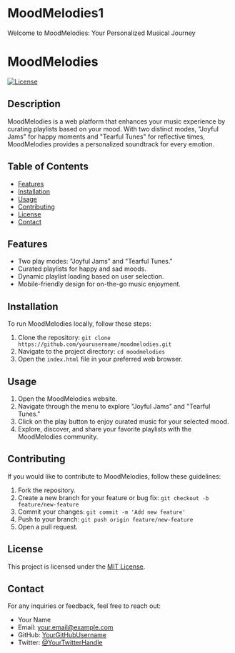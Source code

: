 # MoodMelodies1
Welcome to MoodMelodies: Your Personalized Musical Journey
# MoodMelodies

[![License](https://img.shields.io/badge/license-MIT-blue.svg)](LICENSE)

## Description

MoodMelodies is a web platform that enhances your music experience by curating playlists based on your mood. With two distinct modes, "Joyful Jams" for happy moments and "Tearful Tunes" for reflective times, MoodMelodies provides a personalized soundtrack for every emotion.

## Table of Contents

- [Features](#features)
- [Installation](#installation)
- [Usage](#usage)
- [Contributing](#contributing)
- [License](#license)
- [Contact](#contact)

## Features

- Two play modes: "Joyful Jams" and "Tearful Tunes."
- Curated playlists for happy and sad moods.
- Dynamic playlist loading based on user selection.
- Mobile-friendly design for on-the-go music enjoyment.

## Installation

To run MoodMelodies locally, follow these steps:

1. Clone the repository: `git clone https://github.com/yourusername/moodmelodies.git`
2. Navigate to the project directory: `cd moodmelodies`
3. Open the `index.html` file in your preferred web browser.

## Usage

1. Open the MoodMelodies website.
2. Navigate through the menu to explore "Joyful Jams" and "Tearful Tunes."
3. Click on the play button to enjoy curated music for your selected mood.
4. Explore, discover, and share your favorite playlists with the MoodMelodies community.

## Contributing

If you would like to contribute to MoodMelodies, follow these guidelines:

1. Fork the repository.
2. Create a new branch for your feature or bug fix: `git checkout -b feature/new-feature`
3. Commit your changes: `git commit -m 'Add new feature'`
4. Push to your branch: `git push origin feature/new-feature`
5. Open a pull request.

## License

This project is licensed under the [MIT License](LICENSE).

## Contact

For any inquiries or feedback, feel free to reach out:

- Your Name
- Email: your.email@example.com
- GitHub: [YourGitHubUsername](https://github.com/YourGitHubUsername)
- Twitter: [@YourTwitterHandle](https://twitter.com/YourTwitterHandle)

